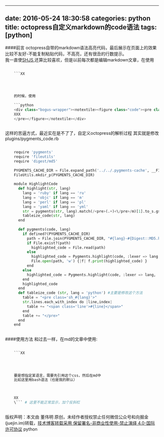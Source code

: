 
---
date: 2016-05-24 18:30:58
categories: python
title: octopress自定义markdown的code语法
tags: [python]
---
####前言
octopress自带的markdown语法高亮代码，最后展示在页面上的效果比较不友好-不能复制粘贴代码，不高亮，还有很丑的行数提示。  
我一直使[SHJS](shjs.sourceforge.net),还算比较喜欢，但是以前每次都是编辑markdown文章，在使用

``` python    
    
    ```XX  
      
```
  
``` python    
    
      
    的时候，使用  
      
    ```python  
    <div class="bogus-wrapper"><notextile><figure class="code"><pre class="sh_python">  
    XXX  
    </pre></figure></notextile></div>  
      
```
  
这样的苦逼方式，最近实在是不了了，自定义octopress的解析过程
其实就是修改plugins/pygments_code.rb

``` python    
    
    require 'pygments'  
    require 'fileutils'  
    require 'digest/md5'  
      
    PYGMENTS_CACHE_DIR = File.expand_path('../../.pygments-cache', __FILE__)  
    FileUtils.mkdir_p(PYGMENTS_CACHE_DIR)  
      
    module HighlightCode  
      def highlight(str, lang)  
        lang = 'ruby' if lang == 'ru'  
        lang = 'objc' if lang == 'm'  
        lang = 'perl' if lang == 'pl'  
        lang = 'yaml' if lang == 'yml'  
        str = pygments(str, lang).match(/<pre>(.+)<\/pre>/m)[1].to_s.gsub(/ *$/, '') #strip out divs <div class="highlight">  
        tableize_code(str, lang)  
      end  
      
      def pygments(code, lang)  
        if defined?(PYGMENTS_CACHE_DIR)  
          path = File.join(PYGMENTS_CACHE_DIR, "#{lang}-#{Digest::MD5.hexdigest(code)}.html")  
          if File.exist?(path)  
            highlighted_code = File.read(path)  
          else  
            highlighted_code = Pygments.highlight(code, :lexer => lang, :formatter => 'html', :options => {:encoding => 'utf-8'})  
            File.open(path, 'w') {|f| f.print(highlighted_code) }  
          end  
        else  
          highlighted_code = Pygments.highlight(code, :lexer => lang, :formatter => 'html', :options => {:encoding => 'utf-8'})  
        end  
        highlighted_code  
      end  
      def tableize_code (str, lang = 'python') #主要是修改这个方法  
        table = "<pre class='sh_#{lang}'>"  
        str.lines.each_with_index do |line,index|  
          table += "<span class='line'>#{line}</span>"  
        end  
        table += "</pre>"  
      end  
    end  
      
```
  
####使用方法
和过去一样，在md的文章中使用:

``` python    
    
    ```XX  
      
```
  
``` python    
    
      
    要是想指定某语言，需要先引用这个css，然后在md中  
    比如这里用bash语法（也是我的默认）  
      
```
  
``` python    
    
    XX  
    \``` # 这里不能正常显示，加个反斜杠  
      
```

版权声明：本文由 董伟明 原创，未经作者授权禁止任何微信公众号和向掘金(juejin.im)转载，[技术博客转载采用 保留署名-非商业性使用-禁止演绎 4.0-国际许可协议](https://creativecommons.org/licenses/by-nc-nd/4.0/deed.zh)
python

